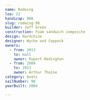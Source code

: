 ```yaml
---
name: Redwing
loa: 22
handicap: 908
slug: redwing-98
builder: Jeff Green
construction: Foam sandwich composite
design: Hardchine
designer: Wyche and Coppock
owners:
  - from: 2013
    to: null
    owner: Rupert Redington
  - from: 2004
    to: 2013
    owner: Arthur Thaine
category: boats
sailNumber: 98
yearBuilt: 2004

---
```

